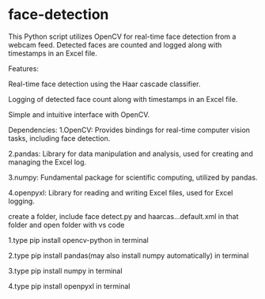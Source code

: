 # face-detection
This Python script utilizes OpenCV for real-time face detection from a webcam feed. Detected faces are counted and logged along with timestamps in an Excel file.

Features:

Real-time face detection using the Haar cascade classifier.

Logging of detected face count along with timestamps in an Excel file.

Simple and intuitive interface with OpenCV.

Dependencies:
1.OpenCV: Provides bindings for real-time computer vision tasks, including face detection.

2.pandas: Library for data manipulation and analysis, used for creating and managing the Excel log.

3.numpy: Fundamental package for scientific computing, utilized by pandas.

4.openpyxl: Library for reading and writing Excel files, used for Excel logging.

create a folder, include face detect.py and haarcas...default.xml in that folder and open folder with vs code

1.type pip install opencv-python in terminal

2.type pip install pandas(may also install numpy automatically) in terminal

3.type pip install numpy in terminal 

4.type pip install openpyxl in terminal
